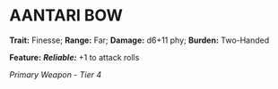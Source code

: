 # AANTARI BOW

**Trait:** Finesse; **Range:** Far; **Damage:** d6+11 phy; **Burden:** Two-Handed

**Feature:** ***Reliable:*** +1 to attack rolls

*Primary Weapon - Tier 4*
